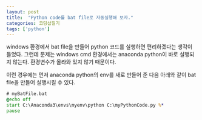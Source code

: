 ```yaml
---
layout: post
title:  "Python code를 bat file로 자동실행해 보자."
categories: 코딩삽질기
tags: ['python']
---
```


windows 환경에서 bat file을 만들어 python 코드를 실행하면 편리하겠다는 생각이 들었다. 그런데 문제는 windows cmd 환경에서는 anaconda python이 바로 실행되지 않는다. 환경변수가 올라와 있지 않기 때문이다.

이런 경우에는 먼저 anaconda python의 env를 새로 만들어 준 다음 아래와 같이 bat file을 만들어 실행시킬 수 있다.

```bat
# myBatFile.bat
@echo off
start C:\Anaconda3\envs\myenv\python C:\myPythonCode.py %*
pause
```
